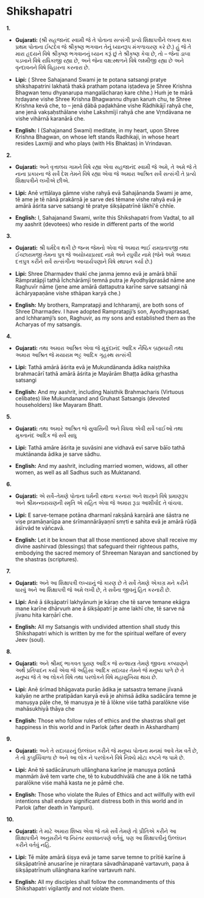 

# Shikshapatri

**1.**  
* **Gujarati:** (શ્રી સહજાનંદ સ્વામી જે તે પોતાના સત્સંગી પ્રત્યે શિક્ષાપત્રીને લખતા થકા પ્રથમ પોતાના ઈષ્ટદેવ જે શ્રીકૃષ્ણ ભગવાન તેનું ધ્યાનરૂપ મંગળાચરણ કરે છે.) હું જે તે મારા હૃદયને વિષે શ્રીકૃષ્ણ ભગવાનનું ધ્યાન કરૂં છું તે શ્રીકૃષ્ણ કેવા છે, તો – જેના ડાબા પડખાને વિષે રાધિકાજી રહ્યા છે, અને જેના વક્ષ:સ્થળને વિષે લક્ષ્મીજી રહ્યા છે અને વૃન્દાવનને વિષે વિહારના કરનારા છે.

* **Lipi:** ( Shree Sahajanand Swami je te potana satsangi pratye shikshapatrini lakhatā thakā pratham potana iṣṭadeva je Shree Krishna Bhagwan tenu dhyanarupa mangalācharaṇ kare chhe.) Huṁ je te mārā hṛdayane vishe Shree Krishna Bhagwannu dhyan karuṁ chu, te Shree Krishna kevā che, to – jenā ḍābā paḍakhāne vishe Rādhikājī rahyā che, ane jenā vakṣaḥsthālane vishe Lakshmījī rahyā che ane Vṛndāvana ne vishe vihārnā karanārā che.

* **English:** I (Sahajanand Swami) meditate, in my heart, upon Shree Krishna Bhagwan, on whose left stands Radhikaji, in whose heart resides Laxmiji and who plays (with His Bhaktas) in Vrindavan. 



**2.**  
* **Gujarati:** અને વૃત્તાલય ગામને વિષે રહ્યા એવા સહજાનંદ સ્વામી જે અમે, તે અમે જે તે નાના પ્રકારના જે સર્વે દેશ તેમને વિષે  રહ્યા એવા જે અમારા આશ્રિત સર્વે સત્સંગી તે પ્રત્યે શિક્ષાપત્રીને લખીએ છીએ. 

* **Lipi:** Anē vṛttālaya gāmne vishe rahyā evā Sahajānanda Swami je ame, tē ame je tē nānā prakārṇā je sarve deś tēmane vishe rahyā evā je amārā āśrita sarve satsangi tē pratye śikṣāpatrīnē lākhī'ē chhīe. 

* **English:** I, Sahajanand Swami, write this Shikshapatri from Vadtal, to all my aashrit (devotees) who reside in different parts of the world 


**3.**  
* **Gujarati:** શ્રી ધર્મદેવ થકી છે જન્મ જેમનો એવા જે અમારા ભાઈ રામપ્રતાપજી તથા ઈચ્છારામજી તેમના પુત્ર જે અયોધ્યાપ્રસાદ નામે અને રઘુવીર નામે (જેને અમે અમારા દત્તપુત્ર કરીને સર્વે સત્સંગીના આચાર્યપણાને વિષે સ્થાપન કર્યા છે.) 

* **Lipi:** Shree Dharmadev thakī che janma jemno evā je amārā bhāī Rāmpratāpjī tathā Īchchārāmjī temnā putra je Ayodhyāprasād nāme ane Raghuvīr nāme (jene ame amārā dattaputra karīne sarve satsangi nā āchāryapaṇāne vishe sthāpan karyā che.)

* **English:** My brothers, Rampratapji and Ichharamji, are both sons of Shree Dharmadev. I have adopted Rampratapji’s son, Ayodhyaprasad, and Ichharamji’s son, Raghuvir, as my sons and established them as the Acharyas of my satsangis. 


**4.**  
* **Gujarati:** તથા અમારા આશ્રિત એવા જે મુકુંદાનંદ આદિક નૈષ્ઠિક બ્રહ્મચારી તથા અમારા આશ્રિત જે મયારામ ભટ્ટ આદિક ગૃહસ્થ સત્સંગી

* **Lipi:** Tathā amārā āśrita evā je Mukundānanda ādika naiṣṭhika brahmacārī tathā amārā āśrita je Mayārām Bhaṭṭa ādika gṛhastha satsangi

* **English:** And my aashrit, including Naisthik Brahmacharis (Virtuous celibates) like Mukundanand and Gruhast Satsangis (devoted householders) like Mayaram Bhatt.

**5.**  
* **Gujarati:** તથા અમારે આશ્રિત જે સુવાસિની અને વિધવા એવી સર્વે બાઈઓ તથા મુક્તાનંદ આદિક જે સર્વે સાધુ

* **Lipi:** Tathā amāre āśrita je suvāsini ane vidhavā evī sarve bāīo tathā muktānanda ādika je sarve sādhu. 

* **English:** And my aashrit, including married women, widows, all other women, as well as all Sadhus such as Muktanand.

**6.**  
* **Gujarati:** એ સર્વે-તેમણે પોતાના ધર્મની રક્ષાના કરનારા અને શાસ્ત્રને વિષે પ્રમાણરૂપ અને શ્રીમન્નારાયણની સ્મૃતિ એ સહિત એવા જે અમારા રૂડા આશીર્વાદ તે વાંચવા. 

* **Lipi:** E sarve-temaṇe potāna dharmanī rakṣānā karṇārā ane śāstra ne viṣe pramāṇarūpa ane śrīmannārāyaṇnī smṛti e sahita evā je amārā rūḍā āśīrvād te vān̄cavā.

* **English:** Let it be known that all those mentioned above shall receive my divine aashirvad (blessings) that safeguard their righteous paths, embodying the sacred memory of Shreeman Narayan and sanctioned by the shastras (scriptures).

**7.**  
* **Gujarati:** અને આ શિક્ષાપત્રી લખ્યાનું જે કારણ છે તે સર્વે તેમણે એકાગ્ર મને કરીને ધારવું અને આ શિક્ષાપત્રી જે અમે લખી છે, તે સર્વેના જીવનું હિત કરનારી છે.

* **Lipi:** Anē ā śikṣāpatrī lakhyānuṁ je kāraṇ che tē sarve temane ekāgra mane karīne dhārvuṁ ane ā śikṣāpatrī je ame lakhī che, tē sarve nā jīvanu hita karṇārī che. 

* **English:** All my Satsangis with undivided attention shall study this Shikshapatri which is written by me for the spiritual welfare of every Jeev (soul).

**8.**  
* **Gujarati:** અને શ્રીમદ્ ભાગવત પુરાણ આદિક જે સત્શાસ્ત્ર તેમણે જીવના કલ્યાણને અર્થે પ્રતિપાદન કર્યા એવા જે અહિંસા આદિક સદાચાર તેમને જે મનુષ્ય પાળે છે તે મનુષ્ય જે તે આ લોકને વિષે તથા પરલોકને વિષે મહાસુખિયા થાય છે.

* **Lipi:** Anē śrīmad bhāgavata purāṇ ādika je satsastra temane jīvanā kalyāṇ ne arthe pratipādan karyā evā je ahiṁsā ādika sadācāra temne je manuṣya pāḷe che, tē manuṣya je tē ā lōkne viśe tathā paralōkne viśe mahāsukhiyā thāya che

* **English:** Those who follow rules of ethics and the shastras shall get happiness in this world and in Parlok (after death in Akshardham) 

**9.**  
* **Gujarati:** અને તે સદાચારનું ઉલ્લંઘન કરીને જે મનુષ્ય પોતાના મનમાં આવે તેમ વર્તે છે, તે તો કુબુધ્ધિવાળા છે અને આ લોક ને પરલોકને વિષે નિશ્ચે મોટા કષ્ટને જ પામે છે. 

* **Lipi:** Anē tē sadācārunuṁ ullānghana karīne je manuṣya potānā manmāṁ āvē tem varte che, tē to kubuddhivālā che ane ā lōk ne tathā paralōkne viśe mahā kasta ne je pāmē che.

* **English:** Those who violate the Rules of Ethics and act willfully with evil intentions shall endure significant distress both in this world and in Parlok (after death in Yampuri).

**10.**  
* **Gujarati:** તે માટે અમારા શિષ્ય એવા જે તમે સર્વે તેમણે તો પ્રીતિએ કરીને આ શિક્ષાપત્રીને અનુસરીને જ નિરંતર સાવધાનપણે વર્તવું, પણ આ શિક્ષાપત્રીનું ઉલ્લંઘન કરીને વર્તવું નહિ.

* **Lipi:** Tē māṭe amārā śiṣya evā je tame sarve temne to prītiē karīne ā śikṣāpatrīnē anusarīne je niraṉtara sāvadhānapanē vartavuṁ, paṇa ā śikṣāpatrīnuṁ ullānghana karīne vartavuṁ nahi.

* **English:** All my disciples shall follow the commandments of this Shikshapatri vigilantly and not violate them.
